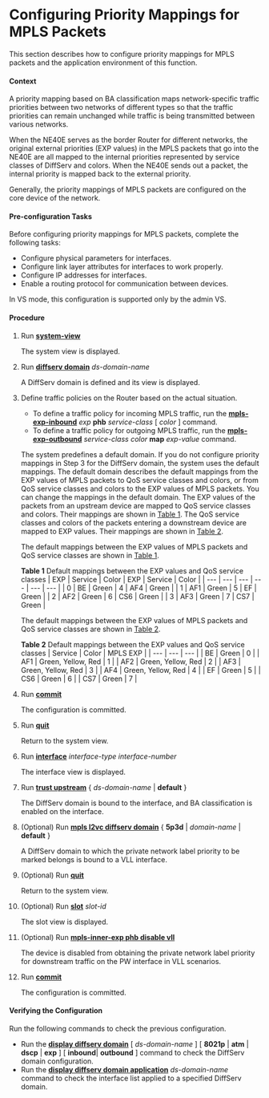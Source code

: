 Configuring Priority Mappings for MPLS Packets
==============================================

This section describes how to configure priority mappings for MPLS packets and the application environment of this function.

#### Context

A priority mapping based on BA classification maps network-specific traffic priorities between two networks of different types so that the traffic priorities can remain unchanged while traffic is being transmitted between various networks.

When the NE40E serves as the border Router for different networks, the original external priorities (EXP values) in the MPLS packets that go into the NE40E are all mapped to the internal priorities represented by service classes of DiffServ and colors. When the NE40E sends out a packet, the internal priority is mapped back to the external priority.

Generally, the priority mappings of MPLS packets are configured on the core device of the network.


#### Pre-configuration Tasks

Before configuring priority mappings for MPLS packets, complete the following tasks:

* Configure physical parameters for interfaces.
* Configure link layer attributes for interfaces to work properly.
* Configure IP addresses for interfaces.
* Enable a routing protocol for communication between devices.

In VS mode, this configuration is supported only by the admin VS.


#### Procedure

1. Run [**system-view**](cmdqueryname=system-view)
   
   
   
   The system view is displayed.
2. Run [**diffserv domain**](cmdqueryname=diffserv+domain) *ds-domain-name*
   
   
   
   A DiffServ domain is defined and its view is displayed.
3. Define traffic policies on the Router based on the actual situation.
   
   
   * To define a traffic policy for incoming MPLS traffic, run the [**mpls-exp-inbound**](cmdqueryname=mpls-exp-inbound) *exp* **phb** *service-class* [ *color* ] command.
   * To define a traffic policy for outgoing MPLS traffic, run the [**mpls-exp-outbound**](cmdqueryname=mpls-exp-outbound) *service-class* *color* **map** *exp-value* command.
   
   The system predefines a default domain. If you do not configure priority mappings in Step 3 for the DiffServ domain, the system uses the default mappings. The default domain describes the default mappings from the EXP values of MPLS packets to QoS service classes and colors, or from QoS service classes and colors to the EXP values of MPLS packets. You can change the mappings in the default domain. The EXP values of the packets from an upstream device are mapped to QoS service classes and colors. Their mappings are shown in [Table 1](#EN-US_TASK_0172371268__tab_dc_ne_qos_cfg_005206). The QoS service classes and colors of the packets entering a downstream device are mapped to EXP values. Their mappings are shown in [Table 2](#EN-US_TASK_0172371268__tab_dc_ne_qos_cfg_005208).
   
   The default mappings between the EXP values of MPLS packets and QoS service classes are shown in [Table 1](#EN-US_TASK_0172371268__tab_dc_ne_qos_cfg_005206).
   
   **Table 1** Default mappings between the EXP values and QoS service classes
   | EXP | Service | Color | EXP | Service | Color |
   | --- | --- | --- | --- | --- | --- |
   | 0 | BE | Green | 4 | AF4 | Green |
   | 1 | AF1 | Green | 5 | EF | Green |
   | 2 | AF2 | Green | 6 | CS6 | Green |
   | 3 | AF3 | Green | 7 | CS7 | Green |
   
   The default mappings between the EXP values of MPLS packets and QoS service classes are shown in [Table 2](#EN-US_TASK_0172371268__tab_dc_ne_qos_cfg_005208).
   
   **Table 2** Default mappings between the EXP values and QoS service classes
   | Service | Color | MPLS EXP |
   | --- | --- | --- |
   | BE | Green | 0 |
   | AF1 | Green, Yellow, Red | 1 |
   | AF2 | Green, Yellow, Red | 2 |
   | AF3 | Green, Yellow, Red | 3 |
   | AF4 | Green, Yellow, Red | 4 |
   | EF | Green | 5 |
   | CS6 | Green | 6 |
   | CS7 | Green | 7 |
4. Run [**commit**](cmdqueryname=commit)
   
   
   
   The configuration is committed.
5. Run [**quit**](cmdqueryname=quit)
   
   
   
   Return to the system view.
6. Run [**interface**](cmdqueryname=interface) *interface-type* *interface-number*
   
   
   
   The interface view is displayed.
7. Run [**trust upstream**](cmdqueryname=trust+upstream) { *ds-domain-name* | **default** }
   
   
   
   The DiffServ domain is bound to the interface, and BA classification is enabled on the interface.
8. (Optional) Run [**mpls l2vc diffserv domain**](cmdqueryname=mpls+l2vc+diffserv+domain) { **5p3d** | *domain-name* | **default** }
   
   
   
   A DiffServ domain to which the private network label priority to be marked belongs is bound to a VLL interface.
9. (Optional) Run [**quit**](cmdqueryname=quit)
   
   
   
   Return to the system view.
10. (Optional) Run [**slot**](cmdqueryname=slot) *slot-id*
    
    
    
    The slot view is displayed.
11. (Optional) Run [**mpls-inner-exp phb disable vll**](cmdqueryname=mpls-inner-exp+phb+disable+vll)
    
    
    
    The device is disabled from obtaining the private network label priority for downstream traffic on the PW interface in VLL scenarios.
12. Run [**commit**](cmdqueryname=commit)
    
    
    
    The configuration is committed.

#### Verifying the Configuration

Run the following commands to check the previous configuration.

* Run the [**display diffserv domain**](cmdqueryname=display+diffserv+domain) [ *ds-domain-name* ] [ **8021p** | **atm** | **dscp** | **exp** ] [ **inbound**| **outbound** ] command to check the DiffServ domain configuration.
* Run the [**display diffserv domain application**](cmdqueryname=display+diffserv+domain+application) *ds-domain-name* command to check the interface list applied to a specified DiffServ domain.